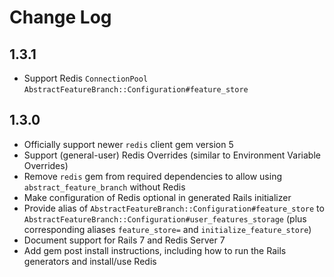 # Change Log

## 1.3.1

- Support Redis `ConnectionPool` `AbstractFeatureBranch::Configuration#feature_store`

## 1.3.0

- Officially support newer `redis` client gem version 5
- Support (general-user) Redis Overrides (similar to Environment Variable Overrides)
- Remove `redis` gem from required dependencies to allow using `abstract_feature_branch` without Redis
- Make configuration of Redis optional in generated Rails initializer
- Provide alias of `AbstractFeatureBranch::Configuration#feature_store` to `AbstractFeatureBranch::Configuration#user_features_storage` (plus corresponding aliases `feature_store=` and `initialize_feature_store`)
- Document support for Rails 7 and Redis Server 7
- Add gem post install instructions, including how to run the Rails generators and install/use Redis
